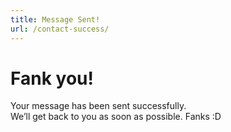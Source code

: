```yaml
---
title: Message Sent!
url: /contact-success/
---
```


# Fank you!

Your message has been sent successfully.  
We’ll get back to you as soon as possible. Fanks :D